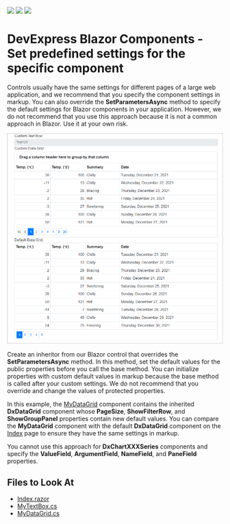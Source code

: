 <!-- default badges list -->
![](https://img.shields.io/endpoint?url=https://codecentral.devexpress.com/api/v1/VersionRange/219019222/20.2.6%2B)
[![](https://img.shields.io/badge/Open_in_DevExpress_Support_Center-FF7200?style=flat-square&logo=DevExpress&logoColor=white)](https://supportcenter.devexpress.com/ticket/details/T827941)
[![](https://img.shields.io/badge/📖_How_to_use_DevExpress_Examples-e9f6fc?style=flat-square)](https://docs.devexpress.com/GeneralInformation/403183)
<!-- default badges end -->

# DevExpress Blazor Components - Set predefined settings for the specific component

Controls usually have the same settings for different pages of a large web application, and we recommend that you specify the component settings in markup. You can also override the **SetParametersAsync** method to specify the default settings for Blazor components in your application. However, we do not recommend that you use this approach because it is not a common approach in Blazor. Use it at your own risk.


![Grid with predefined settings and default](images/result.png)

Create an inheritor from our Blazor control that overrides the **SetParametersAsync** method. In this method, set the default values for the public properties before you call the base method. You can initialize properties with custom default values in markup because the base method is called after your custom settings. We do not recommend that you override and change the values of protected properties.


In this example, the [MyDataGrid](./CS/DxBlazorComponentsDefaultSettings/Components/MyDataGrid.cs) component contains the inherited **DxDataGrid** component whose **PageSize**, **ShowFilterRow**, and **ShowGroupPanel** properties contain new default values. You can compare the **MyDataGrid** component with the default **DxDataGrid** component on the [Index](./CS/DxBlazorComponentsDefaultSettings/Pages/Index.razor) page to ensure they have the same settings in markup.


You cannot use this approach for **DxChartXXXSeries** components and specify the **ValueField**, **ArgumentField**, **NameField**, and **PaneField** properties.


## Files to Look At

* [Index.razor](./CS/DxBlazorComponentsDefaultSettings/Pages/Index.razor)
* [MyTextBox.cs](./CS/DxBlazorComponentsDefaultSettings/Components/MyTextBox.cs)
* [MyDataGrid.cs](./CS/DxBlazorComponentsDefaultSettings/Components/MyDataGrid.cs)
